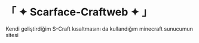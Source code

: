 # 「 ✦ Scarface-Craftweb ✦ 」
Kendi geliştirdiğim S-Craft kısaltmasını da kullandığım minecraft sunucumun sitesi 
